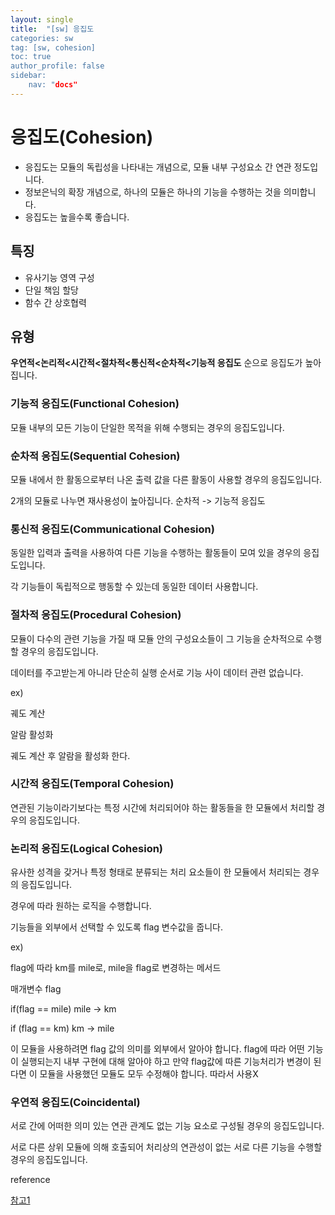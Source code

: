 ```yaml
---
layout: single
title:  "[sw] 응집도
categories: sw
tag: [sw, cohesion]
toc: true
author_profile: false
sidebar:
    nav: "docs"
---
```




# 응집도(Cohesion)

- 응집도는 모듈의 독립성을 나타내는 개념으로, 모듈 내부 구성요소 간 연관 정도입니다.
- 정보은닉의 확장 개념으로, 하나의 모듈은 하나의 기능을 수행하는 것을 의미합니다.
- 응집도는 높을수록 좋습니다.



## 특징

- 유사기능 영역 구성
- 단일 책임 할당
- 함수 간 상호협력



## 유형

**우연적<논리적<시간적<절차적<통신적<순차적<기능적 응집도** 순으로 응집도가 높아집니다.



### 기능적 응집도(Functional Cohesion)

모듈 내부의 모든 기능이 단일한 목적을 위해 수행되는 경우의 응집도입니다.



### 순차적 응집도(Sequential Cohesion)

모듈 내에서 한 활동으로부터 나온 출력 값을 다른 활동이 사용할 경우의 응집도입니다.

2개의 모듈로 나누면 재사용성이 높아집니다. 순차적 -> 기능적 응집도



### 통신적 응집도(Communicational Cohesion)

동일한 입력과 출력을 사용하여 다른 기능을 수행하는 활동들이 모여 있을 경우의 응집도입니다.

각 기능들이 독립적으로 행동할 수 있는데 동일한 데이터 사용합니다.



### 절차적 응집도(Procedural Cohesion)

모듈이 다수의 관련 기능을 가질 때 모듈 안의 구성요소들이 그 기능을 순차적으로 수행할 경우의 응집도입니다.

데이터를 주고받는게 아니라 단순히 실행 순서로 기능 사이 데이터 관련 없습니다.

ex) 

궤도 계산

알람 활성화

궤도 계산 후 알람을 활성화 한다.



### 시간적 응집도(Temporal Cohesion)

연관된 기능이라기보다는 특정 시간에 처리되어야 하는 활동들을 한 모듈에서 처리할 경우의 응집도입니다.



### 논리적 응집도(Logical Cohesion)

유사한 성격을 갖거나 특정 형태로 분류되는 처리 요소들이 한 모듈에서 처리되는 경우의 응집도입니다.

경우에 따라 원하는 로직을 수행합니다.

기능들을 외부에서 선택할 수 있도록 flag 변수값을 줍니다.

ex)

flag에 따라 km를 mile로, mile을 flag로 변경하는 메서드

매개변수 flag

if(flag == mile) mile -> km

if (flag == km)	km -> mile



이 모듈을 사용하려면 flag 값의 의미를 외부에서 알아야 합니다. flag에 따라 어떤 기능이 실행되는지 내부 구현에 대해 알아야 하고 만약 flag값에 따른 기능처리가 변경이 된다면 이 모듈을 사용했던 모듈도 모두 수정해야 합니다. 따라서 사용X



### 우연적 응집도(Coincidental)

서로 간에 어떠한 의미 있는 연관 관계도 없는 기능 요소로 구성될 경우의 응집도입니다.

서로 다른 상위 모듈에 의해 호출되어 처리상의 연관성이 없는 서로 다른 기능을 수행할 경우의 응집도입니다.





reference

[참고1](https://computer-science-student.tistory.com/140)

